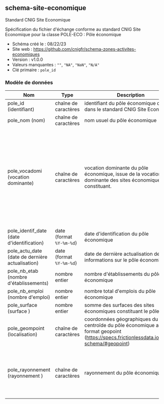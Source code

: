 ## schema-site-economique

Standard CNIG Site Economique

Spécification du fichier d'échange conforme au standard CNIG Site Economique pour la classe POLE-ECO : Pôle économique 

- Schéma créé le : 08/22/23
- Site web : https://github.com/cnigfr/schema-zones-activites-economiques
- Version : v1.0.0
- Valeurs manquantes : `""`, `"NA"`, `"NaN"`, `"N/A"`
- Clé primaire : `pole_id`

### Modèle de données

|Nom|Type|Description|Exemple|Propriétés|
|-|-|-|-|-|
|pole_id (identifiant)|chaîne de caractères|identifiant du pôle économique défini dans le standard CNIG Site Economique|44003_POLE-ECO_00162|Valeur obligatoire|
|pole_nom (nom)|chaîne de caractères|nom usuel du pôle économique|Apt activités|Valeur obligatoire|
|pole_vocadomi (vocation dominante)|chaîne de caractères|vocation dominante du pôle économique, issue de la vocation dominante des sites économiques le constituant.|mixte à dominante industrielle|Valeur obligatoire, Valeurs autorisées : mixte à dominante commerciale, mixte à dominante logistique, mixte à dominante industrielle, mixte à dominante tertiaire|
|pole_identif_date (date d'identification)|date (format `%Y-%m-%d`)|date d'identification du pôle économique|2016-03-26|Valeur obligatoire|
|pole_actu_date (date de dernière actualisation)|date (format `%Y-%m-%d`)|date de dernière actualisation des informations sur le pôle économique.|2022-08-22|Valeur optionnelle|
|pole_nb_etab (nombre d'établissements)|nombre entier|nombre d'établissements du pôle économique|38|Valeur optionnelle|
|pole_nb_emploi (nombre d'emploi)|nombre entier|nombre total d'emplois du pôle économique|1152|Valeur optionnelle|
|pole_surface (surface )|nombre entier|somme des surfaces des sites économiques constituant le pôle|21|Valeur optionnelle|
|pole_geompoint (localisation)|chaîne de caractères|coordonnées géographiques du centroïde du pôle économique au format geopoint (https://specs.frictionlessdata.io//table-schema/#geopoint)|"3.9815, 49.2527"|Valeur obligatoire|
|pole_rayonnement (rayonnement )|chaîne de caractères|rayonnement du pôle économique|régional|Valeur optionnelle, Valeurs autorisées : international, national, régional, local|
